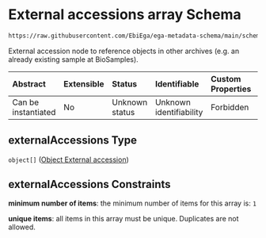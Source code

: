 # External accessions array Schema

```txt
https://raw.githubusercontent.com/EbiEga/ega-metadata-schema/main/schemas/EGA.common-definitions.json#/definitions/objectCoreId/properties/externalAccessions
```

External accession node to reference objects in other archives (e.g. an already existing sample at BioSamples).

| Abstract            | Extensible | Status         | Identifiable            | Custom Properties | Additional Properties | Access Restrictions | Defined In                                                                                           |
| :------------------ | :--------- | :------------- | :---------------------- | :---------------- | :-------------------- | :------------------ | :--------------------------------------------------------------------------------------------------- |
| Can be instantiated | No         | Unknown status | Unknown identifiability | Forbidden         | Forbidden             | none                | [EGA.common-definitions.json\*](../../../schemas/EGA.common-definitions.json "open original schema") |

## externalAccessions Type

`object[]` ([Object External accession](ega-4-definitions-object-external-accession.md))

## externalAccessions Constraints

**minimum number of items**: the minimum number of items for this array is: `1`

**unique items**: all items in this array must be unique. Duplicates are not allowed.
